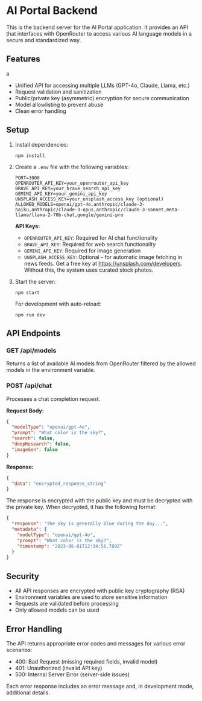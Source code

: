 # AI Portal Backend

This is the backend server for the AI Portal application. It provides an API that interfaces with OpenRouter to access various AI language models in a secure and standardized way.

## Features

a
- Unified API for accessing multiple LLMs (GPT-4o, Claude, Llama, etc.)
- Request validation and sanitization
- Public/private key (asymmetric) encryption for secure communication
- Model allowlisting to prevent abuse
- Clean error handling

## Setup

1. Install dependencies:
   ```
   npm install
   ```

2. Create a `.env` file with the following variables:
   ```
   PORT=3000
   OPENROUTER_API_KEY=your_openrouter_api_key
   BRAVE_API_KEY=your_brave_search_api_key
   GEMINI_API_KEY=your_gemini_api_key
   UNSPLASH_ACCESS_KEY=your_unsplash_access_key (optional)
   ALLOWED_MODELS=openai/gpt-4o,anthropic/claude-3-haiku,anthropic/claude-3-opus,anthropic/claude-3-sonnet,meta-llama/llama-2-70b-chat,google/gemini-pro
   ```

   **API Keys:**
   - `OPENROUTER_API_KEY`: Required for AI chat functionality
   - `BRAVE_API_KEY`: Required for web search functionality
   - `GEMINI_API_KEY`: Required for image generation
   - `UNSPLASH_ACCESS_KEY`: Optional - for automatic image fetching in news feeds. Get a free key at https://unsplash.com/developers. Without this, the system uses curated stock photos.

3. Start the server:
   ```
   npm start
   ```

   For development with auto-reload:
   ```
   npm run dev
   ```

## API Endpoints

### GET /api/models
Returns a list of available AI models from OpenRouter filtered by the allowed models in the environment variable.

### POST /api/chat
Processes a chat completion request.

**Request Body:**
```json
{
  "modelType": "openai/gpt-4o",
  "prompt": "What color is the sky?",
  "search": false,
  "deepResearch": false,
  "imageGen": false
}
```

**Response:**
```json
{
  "data": "encrypted_response_string"
}
```

The response is encrypted with the public key and must be decrypted with the private key. When decrypted, it has the following format:

```json
{
  "response": "The sky is generally blue during the day...",
  "metadata": {
    "modelType": "openai/gpt-4o",
    "prompt": "What color is the sky?",
    "timestamp": "2023-06-01T12:34:56.789Z"
  }
}
```

## Security

- All API responses are encrypted with public key cryptography (RSA)
- Environment variables are used to store sensitive information
- Requests are validated before processing
- Only allowed models can be used

## Error Handling

The API returns appropriate error codes and messages for various error scenarios:

- 400: Bad Request (missing required fields, invalid model)
- 401: Unauthorized (invalid API key)
- 500: Internal Server Error (server-side issues)

Each error response includes an error message and, in development mode, additional details. 